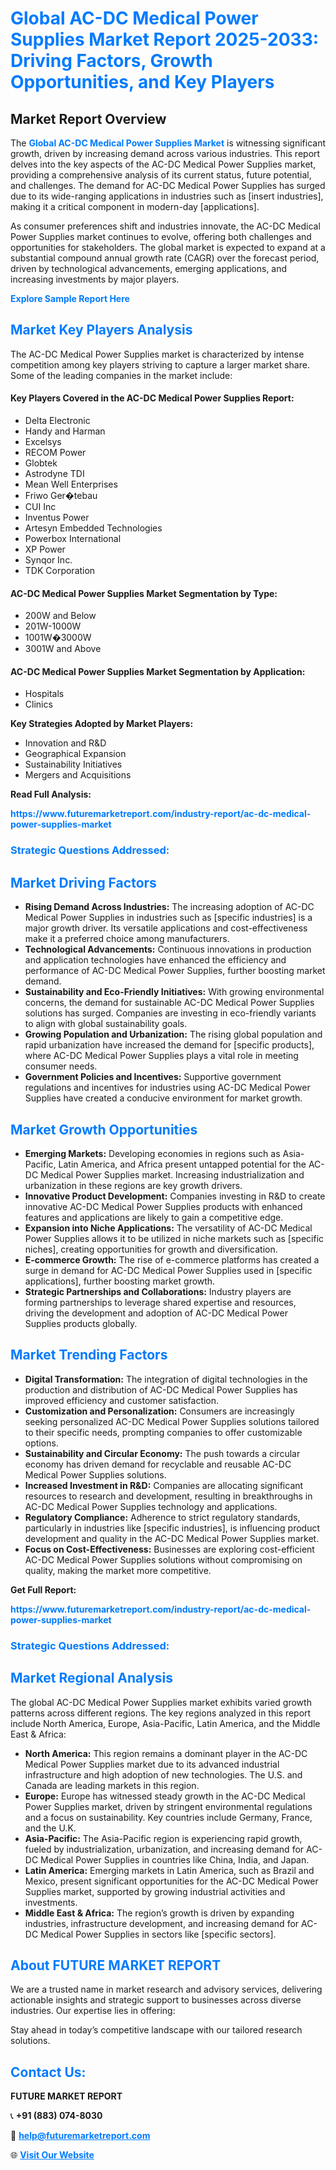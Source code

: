 <h1 style="color: #007BFF;">Global AC-DC Medical Power Supplies Market Report 2025-2033: Driving Factors, Growth Opportunities, and Key Players</h1>

<section id="overview">
<h2>Market Report Overview</h2>
<p>The <a href="https://www.futuremarketreport.com/industry-report/ac-dc-medical-power-supplies-market" style="color: #007BFF; text-decoration: none;"><strong>Global AC-DC Medical Power Supplies Market</strong></a> is witnessing significant growth, driven by increasing demand across various industries. This report delves into the key aspects of the AC-DC Medical Power Supplies market, providing a comprehensive analysis of its current status, future potential, and challenges. The demand for AC-DC Medical Power Supplies has surged due to its wide-ranging applications in industries such as [insert industries], making it a critical component in modern-day [applications].</p>
<p>As consumer preferences shift and industries innovate, the AC-DC Medical Power Supplies market continues to evolve, offering both challenges and opportunities for stakeholders. The global market is expected to expand at a substantial compound annual growth rate (CAGR) over the forecast period, driven by technological advancements, emerging applications, and increasing investments by major players.</p>
</section>

<section id="overview">
<p><a href="https://www.futuremarketreport.com/request-sample/reportId=76664" style="color: #007BFF; text-decoration: none;"><strong>Explore Sample Report Here</strong></a></p>
</section>

<section id="key-players">
<h2 style="color: #007BFF;">Market Key Players Analysis</h2>
<p>The AC-DC Medical Power Supplies market is characterized by intense competition among key players striving to capture a larger market share. Some of the leading companies in the market include:</p>
<h4>Key Players Covered in the AC-DC Medical Power Supplies Report:</h4>
<ul><li>Delta Electronic</li><li>Handy and Harman</li><li>Excelsys</li><li>RECOM Power</li><li>Globtek</li><li>Astrodyne TDI</li><li>Mean Well Enterprises</li><li>Friwo Ger�tebau</li><li>CUI Inc</li><li>Inventus Power</li><li>Artesyn Embedded Technologies</li><li>Powerbox International</li><li>XP Power</li><li>Synqor Inc.</li><li>TDK Corporation</li></ul>
<h4>AC-DC Medical Power Supplies Market Segmentation by Type:</h4>
<ul><li>200W and Below</li><li>201W-1000W</li><li>1001W�3000W</li><li>3001W and Above</li></ul>

<h4>AC-DC Medical Power Supplies Market Segmentation by Application:</h4>
<ul><li>Hospitals</li><li>Clinics</li></ul>
<p><strong>Key Strategies Adopted by Market Players:</strong></p>
<ul>
<li>Innovation and R&D</li>
<li>Geographical Expansion</li>
<li>Sustainability Initiatives</li>
<li>Mergers and Acquisitions</li>
</ul>
</section>

<section>
<p><strong>Read Full Analysis: </strong></p><a href="https://www.futuremarketreport.com/industry-report/ac-dc-medical-power-supplies-market" style="color: #007BFF; text-decoration: none;"><strong>https://www.futuremarketreport.com/industry-report/ac-dc-medical-power-supplies-market</strong></a>
<h3 style="color: #007BFF;">Strategic Questions Addressed:</h3>
</section>

<section id="driving-factors">
<h2 style="color: #007BFF;">Market Driving Factors</h2>
<ul>
<li><strong>Rising Demand Across Industries:</strong> The increasing adoption of AC-DC Medical Power Supplies in industries such as [specific industries] is a major growth driver. Its versatile applications and cost-effectiveness make it a preferred choice among manufacturers.</li>
<li><strong>Technological Advancements:</strong> Continuous innovations in production and application technologies have enhanced the efficiency and performance of AC-DC Medical Power Supplies, further boosting market demand.</li>
<li><strong>Sustainability and Eco-Friendly Initiatives:</strong> With growing environmental concerns, the demand for sustainable AC-DC Medical Power Supplies solutions has surged. Companies are investing in eco-friendly variants to align with global sustainability goals.</li>
<li><strong>Growing Population and Urbanization:</strong> The rising global population and rapid urbanization have increased the demand for [specific products], where AC-DC Medical Power Supplies plays a vital role in meeting consumer needs.</li>
<li><strong>Government Policies and Incentives:</strong> Supportive government regulations and incentives for industries using AC-DC Medical Power Supplies have created a conducive environment for market growth.</li>
</ul>
</section>

<section id="growth-opportunities">
<h2 style="color: #007BFF;">Market Growth Opportunities</h2>
<ul>
<li><strong>Emerging Markets:</strong> Developing economies in regions such as Asia-Pacific, Latin America, and Africa present untapped potential for the AC-DC Medical Power Supplies market. Increasing industrialization and urbanization in these regions are key growth drivers.</li>
<li><strong>Innovative Product Development:</strong> Companies investing in R&D to create innovative AC-DC Medical Power Supplies products with enhanced features and applications are likely to gain a competitive edge.</li>
<li><strong>Expansion into Niche Applications:</strong> The versatility of AC-DC Medical Power Supplies allows it to be utilized in niche markets such as [specific niches], creating opportunities for growth and diversification.</li>
<li><strong>E-commerce Growth:</strong> The rise of e-commerce platforms has created a surge in demand for AC-DC Medical Power Supplies used in [specific applications], further boosting market growth.</li>
<li><strong>Strategic Partnerships and Collaborations:</strong> Industry players are forming partnerships to leverage shared expertise and resources, driving the development and adoption of AC-DC Medical Power Supplies products globally.</li>
</ul>
</section>

<section id="trending-factors">
<h2 style="color: #007BFF;">Market Trending Factors</h2>
<ul>
<li><strong>Digital Transformation:</strong> The integration of digital technologies in the production and distribution of AC-DC Medical Power Supplies has improved efficiency and customer satisfaction.</li>
<li><strong>Customization and Personalization:</strong> Consumers are increasingly seeking personalized AC-DC Medical Power Supplies solutions tailored to their specific needs, prompting companies to offer customizable options.</li>
<li><strong>Sustainability and Circular Economy:</strong> The push towards a circular economy has driven demand for recyclable and reusable AC-DC Medical Power Supplies solutions.</li>
<li><strong>Increased Investment in R&D:</strong> Companies are allocating significant resources to research and development, resulting in breakthroughs in AC-DC Medical Power Supplies technology and applications.</li>
<li><strong>Regulatory Compliance:</strong> Adherence to strict regulatory standards, particularly in industries like [specific industries], is influencing product development and quality in the AC-DC Medical Power Supplies market.</li>
<li><strong>Focus on Cost-Effectiveness:</strong> Businesses are exploring cost-efficient AC-DC Medical Power Supplies solutions without compromising on quality, making the market more competitive.</li>
</ul>
</section>

<section>
<p><strong>Get Full Report: </strong></p><a href="https://www.futuremarketreport.com/industry-report/ac-dc-medical-power-supplies-market" style="color: #007BFF; text-decoration: none;"><strong>https://www.futuremarketreport.com/industry-report/ac-dc-medical-power-supplies-market</strong></a>
<h3 style="color: #007BFF;">Strategic Questions Addressed:</h3>
</section>


<section id="regional-analysis">
<h2 style="color: #007BFF;">Market Regional Analysis</h2>
<p>The global AC-DC Medical Power Supplies market exhibits varied growth patterns across different regions. The key regions analyzed in this report include North America, Europe, Asia-Pacific, Latin America, and the Middle East & Africa:</p>
<ul>
<li><strong>North America:</strong> This region remains a dominant player in the AC-DC Medical Power Supplies market due to its advanced industrial infrastructure and high adoption of new technologies. The U.S. and Canada are leading markets in this region.</li>
<li><strong>Europe:</strong> Europe has witnessed steady growth in the AC-DC Medical Power Supplies market, driven by stringent environmental regulations and a focus on sustainability. Key countries include Germany, France, and the U.K.</li>
<li><strong>Asia-Pacific:</strong> The Asia-Pacific region is experiencing rapid growth, fueled by industrialization, urbanization, and increasing demand for AC-DC Medical Power Supplies in countries like China, India, and Japan.</li>
<li><strong>Latin America:</strong> Emerging markets in Latin America, such as Brazil and Mexico, present significant opportunities for the AC-DC Medical Power Supplies market, supported by growing industrial activities and investments.</li>
<li><strong>Middle East & Africa:</strong> The region’s growth is driven by expanding industries, infrastructure development, and increasing demand for AC-DC Medical Power Supplies in sectors like [specific sectors].</li>
</ul>
</section>

<footer>
<h2 style="color: #007BFF;">About FUTURE MARKET REPORT</h2>
<p>We are a trusted name in market research and advisory services, delivering actionable insights and strategic support to businesses across diverse industries. Our expertise lies in offering:</p>

<p>Stay ahead in today’s competitive landscape with our tailored research solutions.</p>

<h2 style="color: #007BFF;">Contact Us:</h2>
<p><strong>FUTURE MARKET REPORT</strong></p>
<p>📞 <strong>+91 (883) 074-8030</strong></p>
<p>📧 <strong><a href="mailto:help@futuremarketreport.com" style="color: #007BFF;">help@futuremarketreport.com</a></strong></p>
<p>🌐 <strong><a href="https://www.futuremarketreport.com/" style="color: #007BFF;">Visit Our Website</a></strong></p>
</footer>